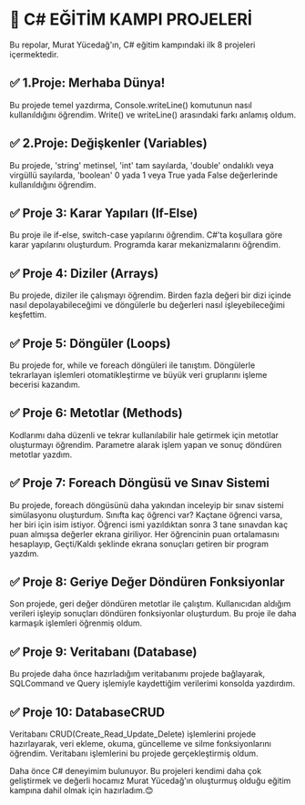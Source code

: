 # 🚀 C# EĞİTİM KAMPI PROJELERİ
Bu repolar, Murat Yücedağ'ın, C# eğitim kampındaki ilk 8 projeleri içermektedir.

## ✅ 1.Proje: Merhaba Dünya!
Bu projede temel yazdırma, Console.writeLine() komutunun nasıl kullanıldığını öğrendim. Write() ve writeLine() arasındaki farkı anlamış oldum.

## ✅ 2.Proje: Değişkenler (Variables)
Bu projede, 'string' metinsel, 'int' tam sayılarda, 'double' ondalıklı veya virgüllü sayılarda, 'boolean' 0 yada 1 veya True yada False değerlerinde kullanıldığını öğrendim.

## ✅ Proje 3: Karar Yapıları (If-Else)
Bu proje ile if-else, switch-case yapılarını öğrendim. C#'ta koşullara göre karar yapılarını oluşturdum. Programda karar mekanizmalarını öğrendim.

## ✅ Proje 4: Diziler (Arrays)
Bu projede, diziler ile çalışmayı öğrendim. Birden fazla değeri bir dizi içinde nasıl depolayabileceğimi ve döngülerle bu değerleri nasıl işleyebileceğimi keşfettim.

## ✅ Proje 5: Döngüler (Loops)
Bu projede for, while ve foreach döngüleri ile tanıştım. Döngülerle tekrarlayan işlemleri otomatikleştirme ve büyük veri gruplarını işleme becerisi kazandım. 

## ✅ Proje 6: Metotlar (Methods)
Kodlarımı daha düzenli ve tekrar kullanılabilir hale getirmek için metotlar oluşturmayı öğrendim. Parametre alarak işlem yapan ve sonuç döndüren metotlar yazdım. 

## ✅ Proje 7: Foreach Döngüsü ve Sınav Sistemi
Bu projede, foreach döngüsünü daha yakından inceleyip bir sınav sistemi simülasyonu oluşturdum. Sınıfta kaç öğrenci var? Kaçtane öğrenci varsa, her biri için isim istiyor. Öğrenci ismi yazıldıktan sonra 3 tane sınavdan kaç puan almışsa değerler ekrana giriliyor. Her öğrencinin puan ortalamasını hesaplayıp, Geçti/Kaldı şeklinde ekrana sonuçları getiren bir program yazdım.

## ✅ Proje 8: Geriye Değer Döndüren Fonksiyonlar
Son projede, geri değer döndüren metotlar ile çalıştım. Kullanıcıdan aldığım verileri işleyip sonuçları döndüren fonksiyonlar oluşturdum. Bu proje ile daha karmaşık işlemleri öğrenmiş oldum.

## ✅ Proje 9: Veritabanı (Database)
Bu projede daha önce hazırladığım veritabanımı projede bağlayarak, SQLCommand ve Query işlemiyle kaydettiğim verilerimi konsolda yazdırdım.

## ✅ Proje 10: DatabaseCRUD
Veritabanı CRUD(Create_Read_Update_Delete) işlemlerini projede hazırlayarak, veri ekleme, okuma, güncelleme ve silme fonksiyonlarını öğrendim. Veritabanı işlemlerini bu projede gerçekleştirmiş oldum.

Daha önce C# deneyimim bulunuyor. Bu projeleri kendimi daha çok geliştirmek ve değerli hocamız Murat Yücedağ'ın oluşturmuş olduğu eğitim kampına dahil olmak için hazırladım.😊
